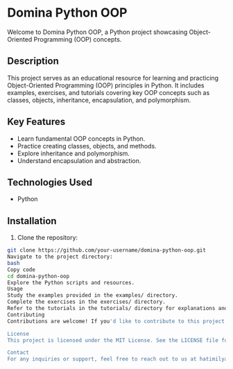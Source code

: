 # Domina Python OOP

Welcome to Domina Python OOP, a Python project showcasing Object-Oriented Programming (OOP) concepts.


## Description

This project serves as an educational resource for learning and practicing Object-Oriented Programming (OOP) principles in Python. It includes examples, exercises, and tutorials covering key OOP concepts such as classes, objects, inheritance, encapsulation, and polymorphism.

## Key Features

- Learn fundamental OOP concepts in Python.
- Practice creating classes, objects, and methods.
- Explore inheritance and polymorphism.
- Understand encapsulation and abstraction.

## Technologies Used

- Python

## Installation

1. Clone the repository:

```bash
git clone https://github.com/your-username/domina-python-oop.git
Navigate to the project directory:
bash
Copy code
cd domina-python-oop
Explore the Python scripts and resources.
Usage
Study the examples provided in the examples/ directory.
Complete the exercises in the exercises/ directory.
Refer to the tutorials in the tutorials/ directory for explanations and guidance.
Contributing
Contributions are welcome! If you'd like to contribute to this project, please follow the guidelines in CONTRIBUTING.md.

License
This project is licensed under the MIT License. See the LICENSE file for details.

Contact
For any inquiries or support, feel free to reach out to us at hatimilyass766@example.com.
